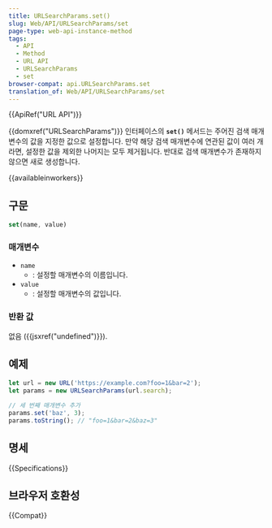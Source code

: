 ```yaml
---
title: URLSearchParams.set()
slug: Web/API/URLSearchParams/set
page-type: web-api-instance-method
tags:
  - API
  - Method
  - URL API
  - URLSearchParams
  - set
browser-compat: api.URLSearchParams.set
translation_of: Web/API/URLSearchParams/set
---
```

{{ApiRef("URL API")}}

{{domxref("URLSearchParams")}} 인터페이스의 **`set()`** 메서드는 주어진 검색 매개변수의 값을 지정한 값으로 설정합니다. 만약 해당 검색 매개변수에 연관된 값이 여러 개라면, 설정한 값을 제외한 나머지는 모두 제거됩니다. 반대로 검색 매개변수가 존재하지 않으면 새로 생성합니다.

{{availableinworkers}}

## 구문

```js
set(name, value)
```

### 매개변수

- `name`
  - : 설정할 매개변수의 이름입니다.
- `value`
  - : 설정할 매개변수의 값입니다.

### 반환 값

없음 ({{jsxref("undefined")}}).

## 예제

```js
let url = new URL('https://example.com?foo=1&bar=2');
let params = new URLSearchParams(url.search);

// 세 번째 매개변수 추가
params.set('baz', 3);
params.toString(); // "foo=1&bar=2&baz=3"
```

## 명세

{{Specifications}}

## 브라우저 호환성

{{Compat}}

